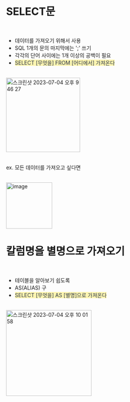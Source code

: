 # SELECT문
<br/> 

- 데이터를 가져오기 위해서 사용
- SQL 1개의 문의 마지막에는 ';' 쓰기
- 각각의 단어 사이에는 1개 이상의 공백이 필요 
- <span style="color:#2D3748; background-color:#fff5b1;">SELECT [무엇을] FROM [어디에서] 가져온다</span>
<br/> 
<img width="201" alt="스크린샷 2023-07-04 오후 9 46 27" src="https://github.com/hozyhozy/-SQL-/assets/123252821/10752538-cb07-4533-8c03-040d5b3644d5">
<br/>
<br/>

ex. 모든 데이터를 가져오고 싶다면

<br/>
<img width="125" alt="image" src="https://github.com/hozyhozy/-SQL-/assets/123252821/2f32e022-1b8c-4d57-aead-ee4e205d105b">

# 칼럼명을 별명으로 가져오기
<br/>

- 테이블을 알아보기 쉽도록
- AS(ALIAS) 구
- <span style="color:#2D3748; background-color:#fff5b1;">SELECT [무엇을] AS [별명]으로 가져온다</span>
<br/>

<img width="232" alt="스크린샷 2023-07-04 오후 10 01 58" src="https://github.com/hozyhozy/-SQL-/assets/123252821/e4f7657d-9846-4573-be57-fd54374d0c6d">
<br/> 
 
